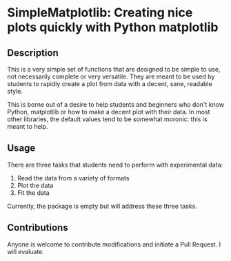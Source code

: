 # SimpleMatplotlib: Creating nice plots quickly with Python matplotlib

## Description
This is a very simple set of functions that are designed to be simple to use, not necessarily complete or very versatile. They are meant to be used by students to rapidly create a plot from data with a decent, sane, readable style.

This is borne out of a desire to help students and beginners who don't know Python, matplotlib or how to make a decent plot with their data. In most other libraries, the default values tend to be somewhat moronic: this is meant to help.

## Usage
There are three tasks that students need to perform with experimental data:
1) Read the data from a variety of formats
2) Plot the data
3) Fit the data

Currently, the package is empty but will address these three tasks.

## Contributions
Anyone is welcome to contribute modifications and initiate a Pull Request. I will evaluate.
